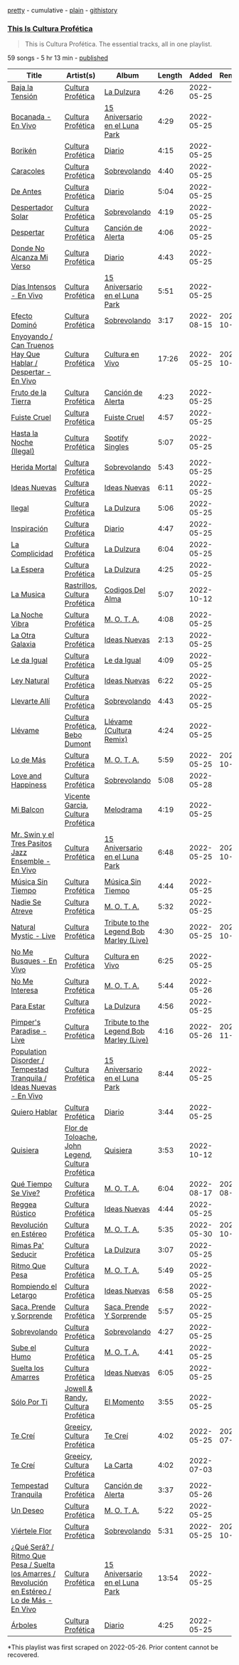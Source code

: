 [pretty](/playlists/pretty/37i9dQZF1DZ06evO3AMXrG.md) - cumulative - [plain](/playlists/plain/37i9dQZF1DZ06evO3AMXrG) - [githistory](https://github.githistory.xyz/mackorone/spotify-playlist-archive/blob/main/playlists/plain/37i9dQZF1DZ06evO3AMXrG)

### [This Is Cultura Profética](https://open.spotify.com/playlist/37i9dQZF1DZ06evO3AMXrG)

> This is Cultura Profética\. The essential tracks, all in one playlist.

59 songs - 5 hr 13 min - [published](https://open.spotify.com/playlist/2KpUyoaXLO08Vpz7QeRH6e)

| Title | Artist(s) | Album | Length | Added | Removed |
|---|---|---|---|---|---|
| [Baja la Tensión](https://open.spotify.com/track/1aptwqzmy2RxB3ODy7g8sY) | [Cultura Profética](https://open.spotify.com/artist/65HuWBUC1d8ty1q6J42Nfi) | [La Dulzura](https://open.spotify.com/album/0ma0z5JUPvi7ZZtfV8Di0A) | 4:26 | 2022-05-25 |  |
| [Bocanada \- En Vivo](https://open.spotify.com/track/7sJka3hr6kdXGrxWHIEWUm) | [Cultura Profética](https://open.spotify.com/artist/65HuWBUC1d8ty1q6J42Nfi) | [15 Aniversario en el Luna Park](https://open.spotify.com/album/6g8zQxyKvT4Vus79FtKHnc) | 4:29 | 2022-05-25 |  |
| [Borikén](https://open.spotify.com/track/0i9k4cD2p8nqOLt0HMlIwh) | [Cultura Profética](https://open.spotify.com/artist/65HuWBUC1d8ty1q6J42Nfi) | [Diario](https://open.spotify.com/album/29N2zEcNkyFcgy0dIhqY91) | 4:15 | 2022-05-25 |  |
| [Caracoles](https://open.spotify.com/track/6GaB5hqbxFqUbKUcOlGT5h) | [Cultura Profética](https://open.spotify.com/artist/65HuWBUC1d8ty1q6J42Nfi) | [Sobrevolando](https://open.spotify.com/album/3rCmFIVWG9ktkGhKNcZnli) | 4:40 | 2022-05-25 |  |
| [De Antes](https://open.spotify.com/track/3aZQgYCIcO2OQHU7bPvt5R) | [Cultura Profética](https://open.spotify.com/artist/65HuWBUC1d8ty1q6J42Nfi) | [Diario](https://open.spotify.com/album/29N2zEcNkyFcgy0dIhqY91) | 5:04 | 2022-05-25 |  |
| [Despertador Solar](https://open.spotify.com/track/0hMNf3RxYbtQ3qd4qEN2KI) | [Cultura Profética](https://open.spotify.com/artist/65HuWBUC1d8ty1q6J42Nfi) | [Sobrevolando](https://open.spotify.com/album/3rCmFIVWG9ktkGhKNcZnli) | 4:19 | 2022-05-25 |  |
| [Despertar](https://open.spotify.com/track/0JgjwTH0UqqsEtJo6f3rl1) | [Cultura Profética](https://open.spotify.com/artist/65HuWBUC1d8ty1q6J42Nfi) | [Canción de Alerta](https://open.spotify.com/album/28PuYwXsKVqszvz05ErQ0q) | 4:06 | 2022-05-25 |  |
| [Donde No Alcanza Mi Verso](https://open.spotify.com/track/7gQbpyb0GTNOu8XVWwLfwK) | [Cultura Profética](https://open.spotify.com/artist/65HuWBUC1d8ty1q6J42Nfi) | [Diario](https://open.spotify.com/album/29N2zEcNkyFcgy0dIhqY91) | 4:43 | 2022-05-25 |  |
| [Días Intensos \- En Vivo](https://open.spotify.com/track/4j8z7WW1iFAZjSPt24XVlm) | [Cultura Profética](https://open.spotify.com/artist/65HuWBUC1d8ty1q6J42Nfi) | [15 Aniversario en el Luna Park](https://open.spotify.com/album/6g8zQxyKvT4Vus79FtKHnc) | 5:51 | 2022-05-25 |  |
| [Efecto Dominó](https://open.spotify.com/track/2QQzm3FX7CVoF3x65YdbFL) | [Cultura Profética](https://open.spotify.com/artist/65HuWBUC1d8ty1q6J42Nfi) | [Sobrevolando](https://open.spotify.com/album/3rCmFIVWG9ktkGhKNcZnli) | 3:17 | 2022-08-15 | 2022-10-07 |
| [Enyoyando / Can Truenos Hay Que Hablar / Despertar \- En Vivo](https://open.spotify.com/track/57xci6chV37mY1GS1BcHPO) | [Cultura Profética](https://open.spotify.com/artist/65HuWBUC1d8ty1q6J42Nfi) | [Cultura en Vivo](https://open.spotify.com/album/62VgrbgZu3QeB8a3p1yYz8) | 17:26 | 2022-05-25 | 2022-10-21 |
| [Fruto de la Tierra](https://open.spotify.com/track/7L0E4HQmpPLDIWhpDqYJez) | [Cultura Profética](https://open.spotify.com/artist/65HuWBUC1d8ty1q6J42Nfi) | [Canción de Alerta](https://open.spotify.com/album/28PuYwXsKVqszvz05ErQ0q) | 4:23 | 2022-05-25 |  |
| [Fuiste Cruel](https://open.spotify.com/track/4ElWiTXz0iz5vKO8X2L0hN) | [Cultura Profética](https://open.spotify.com/artist/65HuWBUC1d8ty1q6J42Nfi) | [Fuiste Cruel](https://open.spotify.com/album/3gFaZRToVe63cRTJJh94Yo) | 4:57 | 2022-05-25 |  |
| [Hasta la Noche \(Ilegal\)](https://open.spotify.com/track/4xxlqEaJ1x84t8Ihvpl24X) | [Cultura Profética](https://open.spotify.com/artist/65HuWBUC1d8ty1q6J42Nfi) | [Spotify Singles](https://open.spotify.com/album/0zewwoQ6hQkcgpl29PXCA8) | 5:07 | 2022-05-25 |  |
| [Herida Mortal](https://open.spotify.com/track/0xrZ27yKrvpPeCeQwVlGNO) | [Cultura Profética](https://open.spotify.com/artist/65HuWBUC1d8ty1q6J42Nfi) | [Sobrevolando](https://open.spotify.com/album/3rCmFIVWG9ktkGhKNcZnli) | 5:43 | 2022-05-25 |  |
| [Ideas Nuevas](https://open.spotify.com/track/74J7BSwaufXaF1UqObyDAu) | [Cultura Profética](https://open.spotify.com/artist/65HuWBUC1d8ty1q6J42Nfi) | [Ideas Nuevas](https://open.spotify.com/album/5QpKkGyhZB4SixED6zbo7R) | 6:11 | 2022-05-25 |  |
| [Ilegal](https://open.spotify.com/track/55nSQ0bhYhnN9Gr6yKAF86) | [Cultura Profética](https://open.spotify.com/artist/65HuWBUC1d8ty1q6J42Nfi) | [La Dulzura](https://open.spotify.com/album/0ma0z5JUPvi7ZZtfV8Di0A) | 5:06 | 2022-05-25 |  |
| [Inspiración](https://open.spotify.com/track/4RdHhgBW4eWV5PohRNYkNl) | [Cultura Profética](https://open.spotify.com/artist/65HuWBUC1d8ty1q6J42Nfi) | [Diario](https://open.spotify.com/album/29N2zEcNkyFcgy0dIhqY91) | 4:47 | 2022-05-25 |  |
| [La Complicidad](https://open.spotify.com/track/0yAc7tMrxA3KwdVpVDe402) | [Cultura Profética](https://open.spotify.com/artist/65HuWBUC1d8ty1q6J42Nfi) | [La Dulzura](https://open.spotify.com/album/0ma0z5JUPvi7ZZtfV8Di0A) | 6:04 | 2022-05-25 |  |
| [La Espera](https://open.spotify.com/track/0vl8naLAWvkm7EiE4DQdl5) | [Cultura Profética](https://open.spotify.com/artist/65HuWBUC1d8ty1q6J42Nfi) | [La Dulzura](https://open.spotify.com/album/0ma0z5JUPvi7ZZtfV8Di0A) | 4:25 | 2022-05-25 |  |
| [La Musica](https://open.spotify.com/track/1UWRoVKwatWvKCMFfn6Z6P) | [Rastrillos](https://open.spotify.com/artist/7oVQXVtyLC8b7pxGefZX50), [Cultura Profética](https://open.spotify.com/artist/65HuWBUC1d8ty1q6J42Nfi) | [Codigos Del Alma](https://open.spotify.com/album/3gpM7IpvTpE1ByLL1aR0lS) | 5:07 | 2022-10-12 |  |
| [La Noche Vibra](https://open.spotify.com/track/04LV5ZhMdkFJqvGtITa62B) | [Cultura Profética](https://open.spotify.com/artist/65HuWBUC1d8ty1q6J42Nfi) | [M\. O\. T\. A.](https://open.spotify.com/album/6vhnau5N0tJQLP26LVJLn7) | 4:08 | 2022-05-25 |  |
| [La Otra Galaxia](https://open.spotify.com/track/0MHaoEf98Uug7ft75wnsBV) | [Cultura Profética](https://open.spotify.com/artist/65HuWBUC1d8ty1q6J42Nfi) | [Ideas Nuevas](https://open.spotify.com/album/5QpKkGyhZB4SixED6zbo7R) | 2:13 | 2022-05-25 |  |
| [Le da Igual](https://open.spotify.com/track/30aOv2QHVEqm4PmDdJ6uvl) | [Cultura Profética](https://open.spotify.com/artist/65HuWBUC1d8ty1q6J42Nfi) | [Le da Igual](https://open.spotify.com/album/2HDu1meEZDzEvSq8BZtRYs) | 4:09 | 2022-05-25 |  |
| [Ley Natural](https://open.spotify.com/track/2FthRSpEy044BM8QkoqeeP) | [Cultura Profética](https://open.spotify.com/artist/65HuWBUC1d8ty1q6J42Nfi) | [Ideas Nuevas](https://open.spotify.com/album/5QpKkGyhZB4SixED6zbo7R) | 6:22 | 2022-05-25 |  |
| [Llevarte Allí](https://open.spotify.com/track/1ZPtlRm6Judlzx1bw0mIhI) | [Cultura Profética](https://open.spotify.com/artist/65HuWBUC1d8ty1q6J42Nfi) | [Sobrevolando](https://open.spotify.com/album/3rCmFIVWG9ktkGhKNcZnli) | 4:43 | 2022-05-25 |  |
| [Llévame](https://open.spotify.com/track/30WCJ59jYKihaG8kgYEO9S) | [Cultura Profética](https://open.spotify.com/artist/65HuWBUC1d8ty1q6J42Nfi), [Bebo Dumont](https://open.spotify.com/artist/1K3l8XdgOtySWPTvBfhgYe) | [Llévame \(Cultura Remix\)](https://open.spotify.com/album/4Mh08dkc99DlRwpSu1Rkzy) | 4:24 | 2022-05-25 |  |
| [Lo de Más](https://open.spotify.com/track/2dGEk23cZuItJTjvFWvWro) | [Cultura Profética](https://open.spotify.com/artist/65HuWBUC1d8ty1q6J42Nfi) | [M\. O\. T\. A.](https://open.spotify.com/album/6vhnau5N0tJQLP26LVJLn7) | 5:59 | 2022-05-25 | 2022-10-13 |
| [Love and Happiness](https://open.spotify.com/track/2Q4iDZrwPmn5aEqWFYyPR2) | [Cultura Profética](https://open.spotify.com/artist/65HuWBUC1d8ty1q6J42Nfi) | [Sobrevolando](https://open.spotify.com/album/3rCmFIVWG9ktkGhKNcZnli) | 5:08 | 2022-05-28 |  |
| [Mi Balcon](https://open.spotify.com/track/05SZ279Bnz9Zst21BMoZWg) | [Vicente Garcia](https://open.spotify.com/artist/2Otnykd696YidQYfEGVmNq), [Cultura Profética](https://open.spotify.com/artist/65HuWBUC1d8ty1q6J42Nfi) | [Melodrama](https://open.spotify.com/album/6Q5EvqV3Vj9wKee5N2fK6E) | 4:19 | 2022-05-25 |  |
| [Mr\. Swin y el Tres Pasitos Jazz Ensemble \- En Vivo](https://open.spotify.com/track/6f9jKcVpOUWJDepavpp2bO) | [Cultura Profética](https://open.spotify.com/artist/65HuWBUC1d8ty1q6J42Nfi) | [15 Aniversario en el Luna Park](https://open.spotify.com/album/6g8zQxyKvT4Vus79FtKHnc) | 6:48 | 2022-05-25 | 2022-10-14 |
| [Música Sin Tiempo](https://open.spotify.com/track/6bZtdmZVoBKSr5IEgfPklT) | [Cultura Profética](https://open.spotify.com/artist/65HuWBUC1d8ty1q6J42Nfi) | [Música Sin Tiempo](https://open.spotify.com/album/1glGF4NuNqwLeLeEh1VFA9) | 4:44 | 2022-05-25 |  |
| [Nadie Se Atreve](https://open.spotify.com/track/5I2SkxIYjfRQ1PhqQLqP6F) | [Cultura Profética](https://open.spotify.com/artist/65HuWBUC1d8ty1q6J42Nfi) | [M\. O\. T\. A.](https://open.spotify.com/album/6vhnau5N0tJQLP26LVJLn7) | 5:32 | 2022-05-25 |  |
| [Natural Mystic \- Live](https://open.spotify.com/track/2pQQIvdKGssKTYdgr62lPp) | [Cultura Profética](https://open.spotify.com/artist/65HuWBUC1d8ty1q6J42Nfi) | [Tribute to the Legend Bob Marley \(Live\)](https://open.spotify.com/album/1a13hH48fVZwvpODjcnjoi) | 4:30 | 2022-05-25 | 2022-10-13 |
| [No Me Busques \- En Vivo](https://open.spotify.com/track/0WNinVHIhlq6UX1Eid5Ule) | [Cultura Profética](https://open.spotify.com/artist/65HuWBUC1d8ty1q6J42Nfi) | [Cultura en Vivo](https://open.spotify.com/album/62VgrbgZu3QeB8a3p1yYz8) | 6:25 | 2022-05-25 |  |
| [No Me Interesa](https://open.spotify.com/track/1lIBlgWFQCN9zLwUaUMJfL) | [Cultura Profética](https://open.spotify.com/artist/65HuWBUC1d8ty1q6J42Nfi) | [M\. O\. T\. A.](https://open.spotify.com/album/6vhnau5N0tJQLP26LVJLn7) | 5:44 | 2022-05-26 |  |
| [Para Estar](https://open.spotify.com/track/2wrQ0tzuFnKj9BVgIsVcwV) | [Cultura Profética](https://open.spotify.com/artist/65HuWBUC1d8ty1q6J42Nfi) | [La Dulzura](https://open.spotify.com/album/0ma0z5JUPvi7ZZtfV8Di0A) | 4:56 | 2022-05-25 |  |
| [Pimper's Paradise \- Live](https://open.spotify.com/track/0hN3PFAINvpvhjV4v6CmTu) | [Cultura Profética](https://open.spotify.com/artist/65HuWBUC1d8ty1q6J42Nfi) | [Tribute to the Legend Bob Marley \(Live\)](https://open.spotify.com/album/1a13hH48fVZwvpODjcnjoi) | 4:16 | 2022-05-26 | 2022-11-16 |
| [Population Disorder / Tempestad Tranquila / Ideas Nuevas \- En Vivo](https://open.spotify.com/track/23jnxVzlzYjpX2YZtnrjdA) | [Cultura Profética](https://open.spotify.com/artist/65HuWBUC1d8ty1q6J42Nfi) | [15 Aniversario en el Luna Park](https://open.spotify.com/album/6g8zQxyKvT4Vus79FtKHnc) | 8:44 | 2022-05-25 |  |
| [Quiero Hablar](https://open.spotify.com/track/0fEXNlcGfKRp33LNM7jToQ) | [Cultura Profética](https://open.spotify.com/artist/65HuWBUC1d8ty1q6J42Nfi) | [Diario](https://open.spotify.com/album/29N2zEcNkyFcgy0dIhqY91) | 3:44 | 2022-05-25 |  |
| [Quisiera](https://open.spotify.com/track/7v0WvqGq7auy99Nydgc6YJ) | [Flor de Toloache](https://open.spotify.com/artist/1eEJbNVFQTDmQETQpLMoWD), [John Legend](https://open.spotify.com/artist/5y2Xq6xcjJb2jVM54GHK3t), [Cultura Profética](https://open.spotify.com/artist/65HuWBUC1d8ty1q6J42Nfi) | [Quisiera](https://open.spotify.com/album/1hxhKktk2u9gTPms7c8fv9) | 3:53 | 2022-10-12 |  |
| [Qué Tiempo Se Vive?](https://open.spotify.com/track/6JrZqvvwhySepzqRoUraIC) | [Cultura Profética](https://open.spotify.com/artist/65HuWBUC1d8ty1q6J42Nfi) | [M\. O\. T\. A.](https://open.spotify.com/album/6vhnau5N0tJQLP26LVJLn7) | 6:04 | 2022-08-17 | 2022-08-19 |
| [Reggea Rústico](https://open.spotify.com/track/34fBKRTK9eXXWF6DoUsgp4) | [Cultura Profética](https://open.spotify.com/artist/65HuWBUC1d8ty1q6J42Nfi) | [Ideas Nuevas](https://open.spotify.com/album/5QpKkGyhZB4SixED6zbo7R) | 4:44 | 2022-05-25 |  |
| [Revolución en Estéreo](https://open.spotify.com/track/5tocZmY6wrsBN97s3eXGW0) | [Cultura Profética](https://open.spotify.com/artist/65HuWBUC1d8ty1q6J42Nfi) | [M\. O\. T\. A.](https://open.spotify.com/album/6vhnau5N0tJQLP26LVJLn7) | 5:35 | 2022-05-30 | 2022-10-06 |
| [Rimas Pa' Seducir](https://open.spotify.com/track/2usf3N1xqWLBvFXAgczmbG) | [Cultura Profética](https://open.spotify.com/artist/65HuWBUC1d8ty1q6J42Nfi) | [La Dulzura](https://open.spotify.com/album/0ma0z5JUPvi7ZZtfV8Di0A) | 3:07 | 2022-05-25 |  |
| [Ritmo Que Pesa](https://open.spotify.com/track/2FSpiaFpqmCNnC7IPr1TAy) | [Cultura Profética](https://open.spotify.com/artist/65HuWBUC1d8ty1q6J42Nfi) | [M\. O\. T\. A.](https://open.spotify.com/album/6vhnau5N0tJQLP26LVJLn7) | 5:49 | 2022-05-25 |  |
| [Rompiendo el Letargo](https://open.spotify.com/track/3qvrUtUDm9mkXsIB5qK9vL) | [Cultura Profética](https://open.spotify.com/artist/65HuWBUC1d8ty1q6J42Nfi) | [Ideas Nuevas](https://open.spotify.com/album/5QpKkGyhZB4SixED6zbo7R) | 6:58 | 2022-05-25 |  |
| [Saca, Prende y Sorprende](https://open.spotify.com/track/67v6edtYPUYnzaElq4U37Q) | [Cultura Profética](https://open.spotify.com/artist/65HuWBUC1d8ty1q6J42Nfi) | [Saca, Prende Y Sorprende](https://open.spotify.com/album/3fxbfhM7Cm7dKdSVvJAv8u) | 5:57 | 2022-05-25 |  |
| [Sobrevolando](https://open.spotify.com/track/3DGeQ66WnH65T5f4SpnzAY) | [Cultura Profética](https://open.spotify.com/artist/65HuWBUC1d8ty1q6J42Nfi) | [Sobrevolando](https://open.spotify.com/album/3rCmFIVWG9ktkGhKNcZnli) | 4:27 | 2022-05-25 |  |
| [Sube el Humo](https://open.spotify.com/track/7ChGr8JqBeKaOhgvattRGs) | [Cultura Profética](https://open.spotify.com/artist/65HuWBUC1d8ty1q6J42Nfi) | [M\. O\. T\. A.](https://open.spotify.com/album/6vhnau5N0tJQLP26LVJLn7) | 4:41 | 2022-05-25 |  |
| [Suelta los Amarres](https://open.spotify.com/track/76G33BEy8ztidGLSPWlU1b) | [Cultura Profética](https://open.spotify.com/artist/65HuWBUC1d8ty1q6J42Nfi) | [Ideas Nuevas](https://open.spotify.com/album/5QpKkGyhZB4SixED6zbo7R) | 6:05 | 2022-05-25 |  |
| [Sólo Por Ti](https://open.spotify.com/track/58ujE3lNtea4uCKJ05gUvg) | [Jowell & Randy](https://open.spotify.com/artist/4IMAo2UQchVFyPH24PAjUs), [Cultura Profética](https://open.spotify.com/artist/65HuWBUC1d8ty1q6J42Nfi) | [El Momento](https://open.spotify.com/album/6JUteqYW61MphFHmJe5AAU) | 3:55 | 2022-05-25 |  |
| [Te Creí](https://open.spotify.com/track/1G2ZDpnDiNoS2hLunRxsvL) | [Greeicy](https://open.spotify.com/artist/5dbaLmK5SHLLg8Z4CcTJpX), [Cultura Profética](https://open.spotify.com/artist/65HuWBUC1d8ty1q6J42Nfi) | [Te Creí](https://open.spotify.com/album/03IYqrR1pFpSIRi323LrwW) | 4:02 | 2022-05-25 | 2022-07-04 |
| [Te Creí](https://open.spotify.com/track/60c5SSCLMt13B27d6Df4dP) | [Greeicy](https://open.spotify.com/artist/5dbaLmK5SHLLg8Z4CcTJpX), [Cultura Profética](https://open.spotify.com/artist/65HuWBUC1d8ty1q6J42Nfi) | [La Carta](https://open.spotify.com/album/1RWGsSW1RxScfvYp5ZR3Jl) | 4:02 | 2022-07-03 |  |
| [Tempestad Tranquila](https://open.spotify.com/track/7yTgayrV0QMrB20nTzWdB8) | [Cultura Profética](https://open.spotify.com/artist/65HuWBUC1d8ty1q6J42Nfi) | [Canción de Alerta](https://open.spotify.com/album/28PuYwXsKVqszvz05ErQ0q) | 3:37 | 2022-05-26 |  |
| [Un Deseo](https://open.spotify.com/track/0d70EuIo3ziqTj5LvMYZCl) | [Cultura Profética](https://open.spotify.com/artist/65HuWBUC1d8ty1q6J42Nfi) | [M\. O\. T\. A.](https://open.spotify.com/album/6vhnau5N0tJQLP26LVJLn7) | 5:22 | 2022-05-25 |  |
| [Viértele Flor](https://open.spotify.com/track/03GdgDtxpDN12XyDq6GM2a) | [Cultura Profética](https://open.spotify.com/artist/65HuWBUC1d8ty1q6J42Nfi) | [Sobrevolando](https://open.spotify.com/album/3rCmFIVWG9ktkGhKNcZnli) | 5:31 | 2022-05-25 | 2022-10-12 |
| [¿Qué Será? / Ritmo Que Pesa / Suelta los Amarres / Revolución en Estéreo / Lo de Más \- En Vivo](https://open.spotify.com/track/09BZvRoyzf58jpjBStkEzg) | [Cultura Profética](https://open.spotify.com/artist/65HuWBUC1d8ty1q6J42Nfi) | [15 Aniversario en el Luna Park](https://open.spotify.com/album/6g8zQxyKvT4Vus79FtKHnc) | 13:54 | 2022-05-25 |  |
| [Árboles](https://open.spotify.com/track/109IRvp8IFTgPDllZdyWJV) | [Cultura Profética](https://open.spotify.com/artist/65HuWBUC1d8ty1q6J42Nfi) | [Diario](https://open.spotify.com/album/29N2zEcNkyFcgy0dIhqY91) | 4:25 | 2022-05-25 |  |

\*This playlist was first scraped on 2022-05-26. Prior content cannot be recovered.
